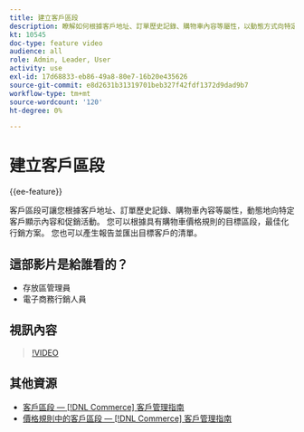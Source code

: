 ```yaml
---
title: 建立客戶區段
description: 瞭解如何根據客戶地址、訂單歷史記錄、購物車內容等屬性，以動態方式向特定客戶顯示內容和促銷活動。
kt: 10545
doc-type: feature video
audience: all
role: Admin, Leader, User
activity: use
exl-id: 17d68833-eb86-49a8-80e7-16b20e435626
source-git-commit: e8d2631b31319701beb327f42fdf1372d9dad9b7
workflow-type: tm+mt
source-wordcount: '120'
ht-degree: 0%

---
```


# 建立客戶區段

{{ee-feature}}

客戶區段可讓您根據客戶地址、訂單歷史記錄、購物車內容等屬性，動態地向特定客戶顯示內容和促銷活動。 您可以根據具有購物車價格規則的目標區段，最佳化行銷方案。 您也可以產生報告並匯出目標客戶的清單。

## 這部影片是給誰看的？

- 存放區管理員
- 電子商務行銷人員

## 視訊內容

>[!VIDEO](https://video.tv.adobe.com/v/343659?quality=12&learn=on)

## 其他資源

- [客戶區段 —  [!DNL Commerce] 客戶管理指南](https://experienceleague.adobe.com/docs/commerce-admin/customers/customers-menu/customer-segments.html)
- [價格規則中的客戶區段 —  [!DNL Commerce] 客戶管理指南](https://experienceleague.adobe.com/docs/commerce-admin/customers/segments/customer-segment-price-rule.html)
